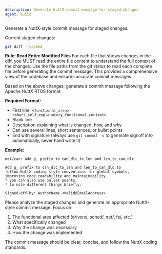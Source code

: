 ```yaml
---
description: Generate NuttX commit message for staged changes
agent: build
---
```


Generate a NuttX-style commit message for staged changes.

Current staged changes:
```bash
git diff --cached
```

**Rule: Read Entire Modified Files**
For each file that shows changes in the diff, you MUST read the entire file content to understand the full context of the changes. Use the file paths from the git status to read each complete file before generating the commit message. This provides a comprehensive view of the codebase and ensures accurate commit messages.

Based on the above changes, generate a commit message following the Apache NuttX RTOS format:

**Required Format:**
- First line: `<functional_area>: <short_self_explanatory_functional_context>`
- Blank line
- Description explaining what is changed, how, and why
- Can use several lines, short sentences, or bullet points
- End with signature (always use `git commit -s` to generate signoff info automatically, never hand write it)

**Example:**
```
net/can: Add g_ prefix to can_dlc_to_len and len_to_can_dlc

Add g_ prefix to can_dlc_to_len and len_to_can_dlc to
follow NuttX coding style conventions for global symbols,
improving code readability and maintainability.
* you can also use bullet points.
* to note different things briefly.

Signed-off-by: AuthorName <Valid@EmailAddress>
```

Please analyze the staged changes and generate an appropriate NuttX-style commit message. Focus on:
1. The functional area affected (drivers/, sched/, net/, fs/, etc.)
2. What specifically changed
3. Why the change was necessary
4. How the change was implemented

The commit message should be clear, concise, and follow the NuttX coding standards.